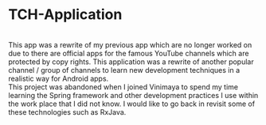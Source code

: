 # TCH-Application
<br />
This app was a rewrite of my previous app which are no longer worked on due to there are official apps for the famous YouTube channels which are protected by copy rights.  This application was a rewrite of another popular channel / group of channels to learn new development techniques in a realistic way for Android apps. 
<br/>
This project was abandoned when I joined Vinimaya to spend my time learning the Spring framework and other development practices I use within the work place that I did not know. I would like to go back in revisit some of these technologies such as RxJava.

